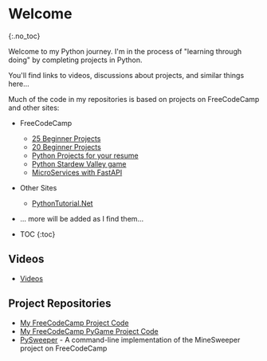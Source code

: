 # Welcome
{:.no_toc}

Welcome to my Python journey. I'm in the process of "learning through doing" by completing projects in Python.

You'll find links to videos, discussions about projects, and similar things here...

Much of the code in my repositories is based on projects on FreeCodeCamp and other sites:
  * FreeCodeCamp
    * [25 Beginner Projects](https://www.freecodecamp.org/news/python-projects-for-beginners/)
    * [20 Beginner Projects](https://www.freecodecamp.org/news/20-beginner-python-projects/)
    * [Python Projects for your resume](https://www.freecodecamp.org/news/python-project-ideas-to-improve-your-resume/)
    * [Python Stardew Valley game](https://www.freecodecamp.org/news/create-stardew-valley-using-python-and-pygame/)
    * [MicroServices with FastAPI](https://www.freecodecamp.org/news/how-to-create-microservices-with-fastapi/)
    
  * Other Sites
    * [PythonTutorial.Net](https://www.pythontutorial.net/)
  * ... more will be added as I find them...

* TOC
{:toc}

## Videos
* [Videos](Videos.md)

## Project Repositories
* [My FreeCodeCamp Project Code](https://github.com/mjbroekman/python-fcc)
* [My FreeCodeCamp PyGame Project Code](https://github.com/mjbroekman/pygame-fcc)
* [PySweeper](https://github.com/mjbroekman/python-minesweeper) - A command-line implementation of the MineSweeper project on FreeCodeCamp
